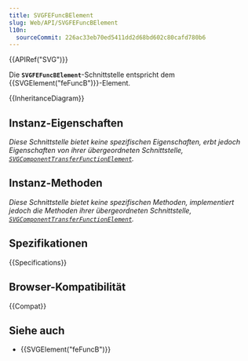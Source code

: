 ```yaml
---
title: SVGFEFuncBElement
slug: Web/API/SVGFEFuncBElement
l10n:
  sourceCommit: 226ac33eb70ed5411dd2d68bd602c80cafd780b6
---
```


{{APIRef("SVG")}}

Die **`SVGFEFuncBElement`**-Schnittstelle entspricht dem {{SVGElement("feFuncB")}}-Element.

{{InheritanceDiagram}}

## Instanz-Eigenschaften

_Diese Schnittstelle bietet keine spezifischen Eigenschaften, erbt jedoch Eigenschaften von ihrer übergeordneten Schnittstelle, [`SVGComponentTransferFunctionElement`](/de/docs/Web/API/SVGComponentTransferFunctionElement)._

## Instanz-Methoden

_Diese Schnittstelle bietet keine spezifischen Methoden, implementiert jedoch die Methoden ihrer übergeordneten Schnittstelle, [`SVGComponentTransferFunctionElement`](/de/docs/Web/API/SVGComponentTransferFunctionElement)._

## Spezifikationen

{{Specifications}}

## Browser-Kompatibilität

{{Compat}}

## Siehe auch

- {{SVGElement("feFuncB")}}
